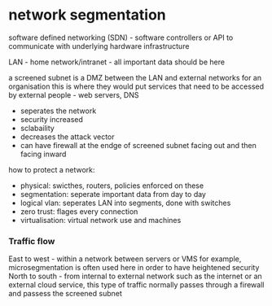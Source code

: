 # network segmentation 

software defined networking (SDN) - software controllers or API to communicate with underlying hardware infrastructure

LAN - home network/intranet - all important data should be here

a screened subnet is a DMZ between the LAN and external networks
for an organisation this is where they would put services that need to be accessed by external people - web servers, DNS
- seperates the network
- security increased
- sclabaility
- decreases the attack vector
- can have firewall at the endge of screened subnet facing out and then facing inward

how to protect a network:
- physical: swicthes, routers, policies enforced on these
- segmentation: seperate important data from day to day
- logical vlan: seperates LAN into segments, done with switches
- zero trust: flages every connection
- virtualisation: virtual network use and machines

### Traffic flow

East to west - within a network between servers or VMS for example, microsegmentation is often used here in order to have heightened security
North to south - from internal to external network such as the internet or an external cloud service, this type of traffic normally passes through a firewall and passess the screened subnet
